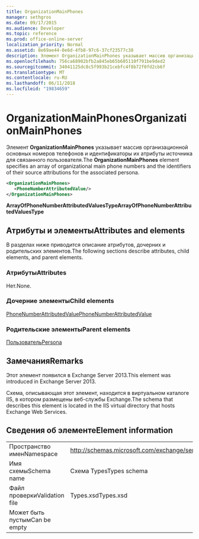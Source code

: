 ```yaml
---
title: OrganizationMainPhones
manager: sethgros
ms.date: 09/17/2015
ms.audience: Developer
ms.topic: reference
ms.prod: office-online-server
localization_priority: Normal
ms.assetid: 8e69ae44-0e6d-4fb8-97c6-37cf23577c38
description: Элемент OrganizationMainPhones указывает массив организационной основных номеров телефонов и идентификаторы их атрибуты источника для связанного пользователя.
ms.openlocfilehash: 756ca68902bfb2a845eb65b605110f791be9ded2
ms.sourcegitcommit: 34041125dc8c5f993b21cebfc4f8b72f0fd2cb6f
ms.translationtype: MT
ms.contentlocale: ru-RU
ms.lasthandoff: 06/11/2018
ms.locfileid: "19834659"
---
```

# <a name="organizationmainphones"></a><span data-ttu-id="b61ec-103">OrganizationMainPhones</span><span class="sxs-lookup"><span data-stu-id="b61ec-103">OrganizationMainPhones</span></span>

<span data-ttu-id="b61ec-104">Элемент **OrganizationMainPhones** указывает массив организационной основных номеров телефонов и идентификаторы их атрибуты источника для связанного пользователя.</span><span class="sxs-lookup"><span data-stu-id="b61ec-104">The **OrganizationMainPhones** element specifies an array of organizational main phone numbers and the identifiers of their source attributions for the associated persona.</span></span> 
  
```XML
<OrganizationMainPhones>
   <PhoneNumberAttributedValue/>
</OrganizationMainPhones>
```

 <span data-ttu-id="b61ec-105">**ArrayOfPhoneNumberAttributedValuesType**</span><span class="sxs-lookup"><span data-stu-id="b61ec-105">**ArrayOfPhoneNumberAttributedValuesType**</span></span>
## <a name="attributes-and-elements"></a><span data-ttu-id="b61ec-106">Атрибуты и элементы</span><span class="sxs-lookup"><span data-stu-id="b61ec-106">Attributes and elements</span></span>

<span data-ttu-id="b61ec-107">В разделах ниже приводится описание атрибутов, дочерних и родительских элементов.</span><span class="sxs-lookup"><span data-stu-id="b61ec-107">The following sections describe attributes, child elements, and parent elements.</span></span>
  
### <a name="attributes"></a><span data-ttu-id="b61ec-108">Атрибуты</span><span class="sxs-lookup"><span data-stu-id="b61ec-108">Attributes</span></span>

<span data-ttu-id="b61ec-109">Нет.</span><span class="sxs-lookup"><span data-stu-id="b61ec-109">None.</span></span>
  
### <a name="child-elements"></a><span data-ttu-id="b61ec-110">Дочерние элементы</span><span class="sxs-lookup"><span data-stu-id="b61ec-110">Child elements</span></span>

[<span data-ttu-id="b61ec-111">PhoneNumberAttributedValue</span><span class="sxs-lookup"><span data-stu-id="b61ec-111">PhoneNumberAttributedValue</span></span>](phonenumberattributedvalue.md)
  
### <a name="parent-elements"></a><span data-ttu-id="b61ec-112">Родительские элементы</span><span class="sxs-lookup"><span data-stu-id="b61ec-112">Parent elements</span></span>

[<span data-ttu-id="b61ec-113">Пользователь</span><span class="sxs-lookup"><span data-stu-id="b61ec-113">Persona</span></span>](persona.md)
  
## <a name="remarks"></a><span data-ttu-id="b61ec-114">Замечания</span><span class="sxs-lookup"><span data-stu-id="b61ec-114">Remarks</span></span>

<span data-ttu-id="b61ec-115">Этот элемент появился в Exchange Server 2013.</span><span class="sxs-lookup"><span data-stu-id="b61ec-115">This element was introduced in Exchange Server 2013.</span></span>
  
<span data-ttu-id="b61ec-116">Схема, описывающая этот элемент, находится в виртуальном каталоге IIS, в котором размещены веб-службы Exchange.</span><span class="sxs-lookup"><span data-stu-id="b61ec-116">The schema that describes this element is located in the IIS virtual directory that hosts Exchange Web Services.</span></span>
  
## <a name="element-information"></a><span data-ttu-id="b61ec-117">Сведения об элементе</span><span class="sxs-lookup"><span data-stu-id="b61ec-117">Element information</span></span>

|||
|:-----|:-----|
|<span data-ttu-id="b61ec-118">Пространство имен</span><span class="sxs-lookup"><span data-stu-id="b61ec-118">Namespace</span></span>  <br/> |http://schemas.microsoft.com/exchange/services/2006/types  <br/> |
|<span data-ttu-id="b61ec-119">Имя схемы</span><span class="sxs-lookup"><span data-stu-id="b61ec-119">Schema name</span></span>  <br/> |<span data-ttu-id="b61ec-120">Схема Types</span><span class="sxs-lookup"><span data-stu-id="b61ec-120">Types schema</span></span>  <br/> |
|<span data-ttu-id="b61ec-121">Файл проверки</span><span class="sxs-lookup"><span data-stu-id="b61ec-121">Validation file</span></span>  <br/> |<span data-ttu-id="b61ec-122">Types.xsd</span><span class="sxs-lookup"><span data-stu-id="b61ec-122">Types.xsd</span></span>  <br/> |
|<span data-ttu-id="b61ec-123">Может быть пустым</span><span class="sxs-lookup"><span data-stu-id="b61ec-123">Can be empty</span></span>  <br/> ||
   

